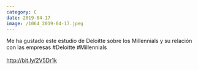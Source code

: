 ```yaml
--- 
category: C 
date: 2019-04-17 
image: /1064_2019-04-17.jpeg 
--- 
```


Me ha gustado este estudio de Deloitte sobre los Millennials y su relación con las empresas #Deloitte #Millennials <br><br>http://bit.ly/2V5Dr1k